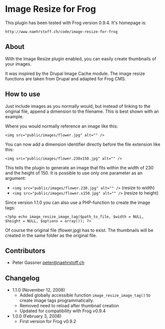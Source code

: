 Image Resize for Frog
=====================

This plugin has been tested with Frog version 0.9.4. It's homepage is:

`http://www.naehrstoff.ch/code/image-resize-for-frog`


About
-----

With the Image Resize plugin enabled, you can easily create thumbnails of your images.

It was inspired by the Drupal Image Cache module. The image resize functions are taken from Drupal and adapted for Frog CMS.


How to use
----------

Just include images as you normally would, but instead of linking to the original file, append a dimension to the filename. This is best shown with an example.

Where you would normally reference an image like this:

`<img src="public/images/flower.jpg" alt="" />`

You can now add a dimension identifier directly before the file extension like this:

`<img src="public/images/flower.230x150.jpg" alt="" />`

This tells the plugin to generate an image that fits within the width of 230 and the height of 150. It is possible to use only one parameter as an argument:

* `<img src="public/images/flower.230.jpg" alt="" />` (resize to width)
* `<img src="public/images/flower.x150.jpg" alt="" />` (resize to height)

Since version 1.1.0 you can also use a PHP-function to create the image tags:

`<?php echo image_resize_image_tag($path_to_file, $width = NULL, $height = NULL, $options = array()); ?>`

Of course the original file (flower.jpg) has to exist. The thumbnails will be created in the same folder as the original file.


Contributors
------------

* Peter Gassner <peter@naehrstoff.ch>


Changelog
---------

* 1.1.0 (November 12, 2008)
	* Added globally accessible function `image_resize_image_tag()` to create image tags programmatically.
	* Removed need to reload after thumbnail creation
	* Updated for compatibility with Frog v0.9.4
* 1.0.0 (February 3, 2008)
	* First version for Frog v0.9.2